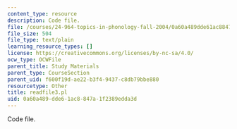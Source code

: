 ```yaml
---
content_type: resource
description: Code file.
file: /courses/24-964-topics-in-phonology-fall-2004/0a60a489dde61ac8847a1f2389edda3d_readfile3.pl
file_size: 504
file_type: text/plain
learning_resource_types: []
license: https://creativecommons.org/licenses/by-nc-sa/4.0/
ocw_type: OCWFile
parent_title: Study Materials
parent_type: CourseSection
parent_uid: f600f19d-ae22-b3f4-9437-c8db79bbe880
resourcetype: Other
title: readfile3.pl
uid: 0a60a489-dde6-1ac8-847a-1f2389edda3d
---
```

Code file.